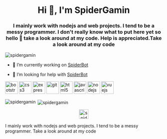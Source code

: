 <h1 align="center">Hi 👋, I'm SpiderGamin</h1>
<h3 align="center"> I mainly work with nodejs and web projects. I tend to be a messy programmer. 
I don't really know what to put here yet so hello 👋 take a look around at my code. Help is appreciated.Take a look around at my code</h3>

<p align="left"> <img src="https://komarev.com/ghpvc/?username=spidergamin" alt="spidergamin" /> </p>

- 🔭 I’m currently working on [SpiderBot](https://github.com/SpiderBot-Code/SpiderBot-Code)

- 🤝 I’m looking for help with [SpiderBot](https://github.com/SpiderBot-Code/SpiderBot-Code)

<p align="left"><img src="https://devicons.github.io/devicon/devicon.git/icons/bootstrap/bootstrap-plain.svg" alt="bootstrap" width="40" height="40"/> <img src="https://devicons.github.io/devicon/devicon.git/icons/css3/css3-original-wordmark.svg" alt="css3" width="40" height="40"/> <img src="https://devicons.github.io/devicon/devicon.git/icons/express/express-original-wordmark.svg" alt="express" width="40" height="40"/> <img src="https://www.vectorlogo.zone/logos/git-scm/git-scm-icon.svg" alt="git" width="40" height="40"/> <img src="https://devicons.github.io/devicon/devicon.git/icons/html5/html5-original-wordmark.svg" alt="html5" width="40" height="40"/> <img src="https://devicons.github.io/devicon/devicon.git/icons/javascript/javascript-original.svg" alt="javascript" width="40" height="40"/> <img src="https://devicons.github.io/devicon/devicon.git/icons/nodejs/nodejs-original-wordmark.svg" alt="nodejs" width="40" height="40"/> <img src="https://devicons.github.io/devicon/devicon.git/icons/vuejs/vuejs-original-wordmark.svg" alt="vuejs" width="40" height="40"/></p><p><img align="left" src="https://github-readme-stats.vercel.app/api/top-langs/?username=spidergamin&layout=compact&hide=html" alt="spidergamin" /></p>

<p>&nbsp;<img align="center" src="https://github-readme-stats.vercel.app/api?username=spidergamin&show_icons=true" alt="spidergamin" /></p>

<p align="center"> 
<a href="https://twitter.com/spidergaming0" target="blank"><img align="center" src="https://cdn.jsdelivr.net/npm/simple-icons@3.0.1/icons/twitter.svg" alt="spidergaming0" height="30" width="30" /></a>
</p>

I mainly work with nodejs and web projects. I tend to be a messy programmer. Take a look around at my code
